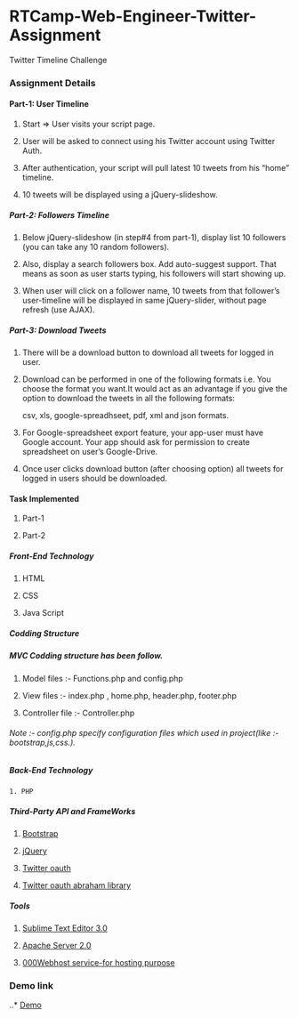 # RTCamp-Web-Engineer-Twitter-Assignment
Twitter Timeline Challenge

### 	Assignment Details

#### 	Part-1: User Timeline
1. Start => User visits your script page.

2. User will be asked to connect using his Twitter account using Twitter Auth.

3. After authentication, your script will pull latest 10 tweets from his “home” timeline.

4. 10 tweets will be displayed using a jQuery-slideshow.


##### 	Part-2: Followers Timeline
1. Below jQuery-slideshow (in step#4 from part-1), display list 10 followers (you can take any 10 random followers).

2. Also, display a search followers box. Add auto-suggest support. That means as soon as user starts typing, his followers will start showing up.

3. When user will click on a follower name, 10 tweets from that follower’s user-timeline will be displayed in same jQuery-slider, without page refresh (use AJAX).



##### 	Part-3: Download Tweets
1. There will be a download button to download all tweets for logged in user.

2. Download can be performed in one of the following formats i.e. You choose the format you want.It would act as an advantage if you give the option to download the tweets in all the following formats:

	csv, xls, google-spreadhseet, pdf, xml and json formats.

3. For Google-spreadsheet export feature, your app-user must have Google account. Your app should ask for permission to create spreadsheet on user’s Google-Drive.

4. Once user clicks download button (after choosing option) all tweets for logged in users should be downloaded.


####	Task Implemented

1. Part-1 

2. Part-2

#####	Front-End Technology

1. HTML

2. CSS

3. Java Script

#####	Codding Structure

##### MVC Codding structure has been follow.

1. Model files :- Functions.php and config.php

2. View files :- index.php , home.php, header.php, footer.php 

3. Controller file :- Controller.php

###### Note :- config.php specify configuration files which used in project(like :- bootstrap,js,css.).

##### 	Back-End Technology
	1. PHP

##### 	Third-Party API and FrameWorks

1. [Bootstrap](http://getbootstrap.com/)

2. [jQuery](https://jquery.com/)

3. [Twitter oauth](https://dev.twitter.com/oauth)

4. [Twitter oauth abraham library](https://github.com/abraham/twitteroauth)


##### 	Tools

1. [Sublime Text Editor 3.0](https://www.sublimetext.com/)

2. [Apache Server 2.0](https://httpd.apache.org/download.cgi)

3. [000Webhost service-for hosting purpose](https://www.000webhost.com/)


### Demo link
..* [Demo](https://rtdemo.000webhostapp.com/)
